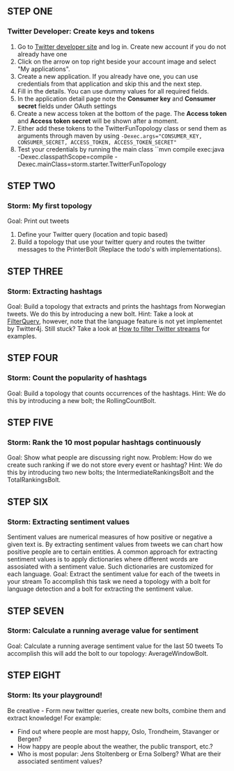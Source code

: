 

## STEP ONE ##
### Twitter Developer: Create keys and tokens
1. Go to [Twitter developer site](https://dev.twitter.com) and log in. Create new account if you do not already have one
2. Click on the arrow on top right beside your account image and select "My applications".
3. Create a new application. If you already have one, you can use credentials from that application and skip this and the next step.
4. Fill in the details. You can use dummy values for all required fields.
5. In the application detail page note the **Consumer key** and **Consumer secret** fields under OAuth settings
6. Create a new access token at the bottom of the page. The **Access token** and **Access token secret** will be shown after a moment.
7. Either add these tokens to the TwitterFunTopology class or send them as arguments through maven by using 
``-Dexec.args="CONSUMER_KEY, CONSUMER_SECRET, ACCESS_TOKEN, ACCESS_TOKEN_SECRET" ``
8. Test your credentials by running the main class ``mvn compile exec:java -Dexec.classpathScope=compile -Dexec.mainClass=storm.starter.TwitterFunTopology


## STEP TWO ##
### Storm: My first topology
Goal: Print out tweets
1. Define your Twitter query (location and topic based)
2. Build a topology that use your twitter query and routes the twitter messages to the PrinterBolt (Replace the todo's with implementations).

## STEP THREE ##
### Storm: Extracting hashtags
Goal: Build a topology that extracts and prints the hashtags from Norwegian tweets. We do this by introducing a new bolt.
Hint: Take a look at [FilterQuery](todo), however, note that the language feature is not yet implementet by Twitter4j. 
Still stuck? Take a look at [How to filter Twitter streams](todo) for examples. 

## STEP FOUR ##
### Storm: Count the popularity of hashtags
Goal: Build a topology that counts occurrences of the hashtags.
Hint: We do this by introducing a new bolt; the RollingCountBolt.

## STEP FIVE ##
### Storm: Rank the 10 most popular hashtags continuously
Goal: Show what people are discussing right now.
Problem: How do we create such ranking if we do not store every event or hashtag?
Hint: We do this by introducing two new bolts; the IntermediateRankingsBolt and the TotalRankingsBolt.

## STEP SIX ##
### Storm: Extracting sentiment values
Sentiment values are numerical measures of how positive or negative a given text is. By extracting sentiment values from tweets we can chart how positive people are to certain entities.
A common approach for extracting sentiment values is to apply dictionaries where different words are assosiated  with a sentiment value. Such dictionaries are customized for each language.
Goal: Extract the sentiment value for each of the tweets in your stream
To accomplish this task we need a topology with a bolt for language detection and a bolt for extracting the sentiment value.

## STEP SEVEN ##
### Storm: Calculate a running average value for sentiment
Goal: Calculate a running average sentiment value for the last 50 tweets
To accomplish this will add the bolt to our topology: AverageWindowBolt.

## STEP EIGHT ##
### Storm: Its your playground!
Be creative - Form new twitter queries, create new bolts, combine them and extract knowledge!
For example:
* Find out where people are most happy, Oslo, Trondheim, Stavanger or Bergen?
* How happy are people about the weather, the public transport, etc.?
* Who is most popular: Jens Stoltenberg or Erna Solberg? What are their associated sentiment values?
